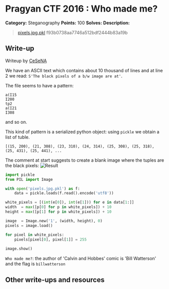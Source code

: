 # Pragyan CTF 2016 : Who made me?

**Category:** Steganography
**Points:** 100
**Solves:** 
**Description:**

>   [pixels.jpg.pkl](./pixels.jpg.pkl)  f93b0738aa7746a512bdf2444b83a19b


## Write-up

Writeup by [CeSeNA](https://github.com/cesena)

We have an ASCII text which contains about 10 thousand of lines and at line 2 we read: `S'The black pixels of a b/w image are at'`.

The file seems to have a pattern:
~~~
a(I15
I200
tp2
a(I21
I308
~~~
and so on.

This kind of pattern is a serialized python object: using `pickle` we obtain a list of tuble.
~~~
[(15, 200), (21, 308), (23, 310), (24, 314), (25, 308), (25, 318), (25, 431), (25, 441), ...
~~~

The comment at start suggests to create a blank image where the tuples are the black pixels:
![Result](result.png)

~~~python
import pickle
from PIL import Image

with open('pixels.jpg.pkl') as f:
	data = pickle.loads(f.read().encode('utf8'))

white_pixels = [(int(e[0]), int(e[1])) for e in data[1:]]
width  = max([p[0] for p in white_pixels]) + 10
height = max([p[1] for p in white_pixels]) + 10

image  = Image.new('1', (width, height), 0)
pixels = image.load()

for pixel in white_pixels:
	pixels[pixel[0], pixel[1]] = 255
	
image.show()
~~~

`Who made me?`: the author of 'Calvin and Hobbes' comic is 'Bill Watterson' and the flag is `billwatterson`

## Other write-ups and resources
